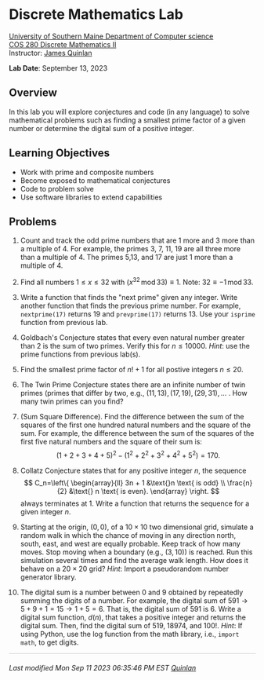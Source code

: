 # Discrete Mathematics Lab

[University of Southern Maine Department of Computer science](https://cs.usm.maine.edu)<br>
[COS 280 Discrete Mathematics II](https://cs.usm.maine.edu/~james.quinlan/cos280/)<br>
Instructor: [James Quinlan](https://cs.usm.maine.edu/~james.quinlan) <br>

**Lab Date**: September 13, 2023<br>


## Overview

In this lab you will explore conjectures and code (in any language) to solve mathematical problems such as finding a smallest prime factor of a given number or determine the digital sum of a positive integer.  


## Learning Objectives
* Work with prime and composite numbers
* Become exposed to mathematical conjectures
* Code to problem solve
* Use software libraries to extend capabilities


## Problems

1. Count and track the odd prime numbers that are 1 more and 3 more than a multiple of 4.  For example, the primes 3, 7, 11, 19 are all three more than a multiple of 4. The primes 5,13, and 17 are just 1 more than a multiple of 4.
<!-- 
	```
	# code here 
	```
-->
<!-- ~~~~~~~~~~~~~~~~~~~~~~~~~~~~~ -->
2. Find all numbers $1 \le x \le 32$ with $(x^{32}\,\text{mod}\, 33) \equiv 1$. Note: $32 \equiv -1 \,\text{mod}\, 33$.
<!-- 
	```
	# code here 
	```
-->
<!-- ~~~~~~~~~~~~~~~~~~~~~~~~~~~~~ -->
3. Write a function that finds the "next prime" given any integer.  Write another function that finds the previous prime number.  For example, `nextprime(17)` returns 19 and `prevprime(17)` returns 13.  Use your `isprime` function from previous lab.
<!-- 
	```
	# code here 
	```
-->
<!-- ~~~~~~~~~~~~~~~~~~~~~~~~~~~~~ -->
4. Goldbach's Conjecture states that every even natural number greater than $2$ is the sum of two primes.  Verify this for $n \le 10000$.  *Hint*: use the prime functions from previous lab(s). 
<!-- 
	```
	# code here 
	```
-->
<!-- ~~~~~~~~~~~~~~~~~~~~~~~~~~~~~ -->
5. Find the smallest prime factor of $n! + 1$ for all postive integers $n \le 20$.
<!-- 
	```
	# code here 
	```
-->
<!-- ~~~~~~~~~~~~~~~~~~~~~~~~~~~~~ -->
6. The Twin Prime Conjecture states there are an infinite number of twin primes (primes that differ by two, e.g., $(11,13), (17,19), (29,31), \dots$ .  How many twin primes can you find?
<!-- 
	```
	# code here 
	```
-->
<!-- ~~~~~~~~~~~~~~~~~~~~~~~~~~~~~ -->
7. (Sum Square Difference).  Find the difference between the sum of the squares of the first one hundred natural numbers and the square of the sum. For example, the difference between the sum of the squares of the first five natural numbers and the square of their sum is:
$$
(1+2+3+4+5)^2  -  (1^2 + 2^2 + 3^2 + 4^2 + 5^2) = 170.
$$
<!-- 
	```
	# code here 
	```
-->
<!-- ~~~~~~~~~~~~~~~~~~~~~~~~~~~~~ -->
8. Collatz Conjecture states that for any positive integer $n$, the sequence 
$$
C_n=\left\{
\begin{array}{ll}
3n + 1 &\text{}n \text{ is odd} \\ 
 \frac{n}{2} &\text{} n \text{ is even}.
\end{array} 
\right.
$$
always terminates at $1$.  Write a function that returns the sequence for a given integer $n$.
<!-- 
	```
	# code here 
	```
-->
<!-- ~~~~~~~~~~~~~~~~~~~~~~~~~~~~~ -->
9. Starting at the origin, $(0,0)$, of a $10 \times 10$ two dimensional grid, simulate a random walk in which the chance of moving in any direction north, south, east, and west are equally probable.  Keep track of how many moves.  Stop moving when a boundary (e.g., $(3,10)$) is reached.  Run this simulation several times and find the average walk length.  How does it behave on a $20 \times 20$ grid?  *Hint*: Import a pseudorandom number generator library.
<!-- 
	```
	# code here 
	```
-->	
<!-- ~~~~~~~~~~~~~~~~~~~~~~~~~~~~~ -->
10. The digital sum is a number between $0$ and $9$ obtained by repeatedly summing the digits of a number.  For example, the digital sum of $591 \rightarrow  5 + 9 + 1 = 15 \rightarrow 1 + 5 = 6$.  That is, the digital sum of $591$ is $6$.  Write a digital sum function, $d(n)$, that takes a positive integer and returns the digital sum.  Then, find the digital sum of $519,\; 18974$, and  $100!$.  *Hint*: If using Python, use the log function from the math library, i.e., `import math`, to get digits.
<!-- 
	```
	# code here 
	```
-->

 

<!-- 
+++++++++++++++++++++++++++++++++++++++++++++++++++++++++++++++++++++++++ 
 FOOTER 
+++++++++++++++++++++++++++++++++++++++++++++++++++++++++++++++++++++++++
-->
<div style="border-top: 1px solid #ccc;padding:0px 0px 20px 0px;"></div>
<i style="padding-left:0px;">
Last modified  Mon Sep 11 2023 06:35:46 PM EST
<a href="https://cs.usm.maine.edu/~james.quinlan/">Quinlan</a>
</i>  
